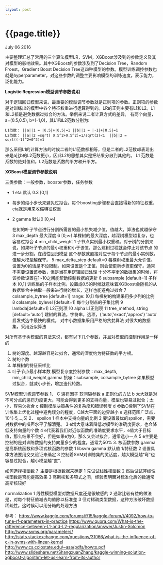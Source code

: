 ```yaml
---
layout: post
---
```


{{page.title}}
=====
<p class="meta">July 06 2016</p>

主要整理汇总了常用的三个算法模型LR，SVM，XGBoost涉及到的参数定义及其对模型的影响效果。其中XGBoost的参数涉及到了Decision Tree，Random Froest，Gradient Boost Decision Tree这四种模型的参数。模型训练调控参数也就是hyperparameter。对这些参数的调整主要影响模型的训练速度，表示能力，泛化能力。

**Logistic Regression模型调节参数说明**

对于逻辑回归模型来说，最重要的模型调节参数就是正则项的参数。正则项的参数是对训练出的模型中各个特征权重进行运算得到的。LR的正则主要有L1和L2。L1和L2都是避免数据过拟合的方法。举例来说二者计算方式的差异，
有两个向量，a=(0.5,0.5), b=(-1,0)，其L1和L2范数分别为:

```
L1范数： ||a||1 = |0.5|+|0.5|=1 ||b||1 = |-1|+|0.5|=1
L2范数： ||a||2 =sqrt( 0.5^2+0.5^2)=1/sqrt(2)<1  ||b||2 = sqrt((-1)^2+0^2)=1
```
那么采用L1的计算方法的时候二者的L1范数都相等，但是二者的L2范数却表现出来是a比b的L2范数更小，因此L2的思想其实是把结果分散到其他的。
L1 范数是系数的绝对值和，L2范数是系数的平方和开平方。

**XGBoost模型调节参数说明**

三类参数：一般参数，booster参数，任务参数

- 1 eta 默认 0.3 [0,1]
- 每步的缩小步长来避免过拟合。每个boosting步骤都会直接得新的特征权重，eta就是用来收缩特征权重
- 2 gamma 默认0   [0,∞]

  在树的叶子节点进行分割所需要的最小损失减少值，值越大，算法也就越保守
3 max_depth  最大深度 6   [0,∞]
单棵树的最大深度，越深树模型越复杂，也容易过拟合
4  min_child_weight 1
子节点实例最小权重和。对于树的分割来说，如果叶子节点的最小权重和小于该值，那么建树过程就会停止对该节点
的进一步分割。在线性回归模型 这个参数就直接对应于每个节点的最小实例数。值越大模型越保守。
5 max_delta_step  default=0
每棵树权重最大允许值。设置为0的话是不设限制。如果设置是个正值，则会使更新步骤更保守。通常不需要设置该参数，但是当在用逻辑回归处理
十分不平衡的数据集的时候，将该参数设置在1~10之间能帮助控制数据的更新
6  subsample [default=1] 子样本 (0,1]
训练集的子样本比例。设置成0.5的时候就意味着XGBoost会随机的从数据集合中抽取一般来进行树的增长，这样也能避免过拟合
7  colsample_bytree [default=1] range: (0,1]
每棵树的构建采用多少列的比例
8  colsample_bylevel [default=1]
每个分割点的子集比例
9 lambda[default=1]
L2正则项
10 alpha L1正则项
11  tree_method, string [default='auto']
建树的算法。字符串，选项，{‘auto’,'exact','approx'}
'auto'  启发式选中最快的模式。
对中小数据集采用严格的贪婪算法
对很大的数据集，采用近似算法

对所有基于树模型的算法来说，都有以下几个参数，并且对模型的控制作用是一样的
1. 树的深度。越深越容易过拟合，通常的深度约为特征数的平方根。
2. 树的个数
3. 单棵树的特征采样比
4. 叶子节点最小样本数
模型复杂度控制参数：max_depth, min_child_weight,gamma
抗噪：subsample, colsample_bytree
如果模型过拟合，就减小步长，增加迭代轮数。

SVM模型训练调节参数
1． C 惩罚因子 软间隔参数
a 正则化的方法
b 太大就是对不可分点的惩罚力度更大，可能会得到更多的支持向量，模型也容易过拟合；太小，容易欠拟合
c 控制模型决策条件的复杂度和错误频度
d 参数C控制了SVM在训练集上优化过程中避免误分的程度，C越大平面的边界越小
e 选择范围广泛点，10^[-5,...,5]
2．  epsilon
1 样本中支持向量的比例
2 要设置最优的spsilon，需要对数据中的噪声水平了解清楚。
3 e增大意味着降低对模型的准确度要求，也会降低支持向量的个数
4 e代表着我们对近似函数的准确度要求水平，e值大于目标值，那么结果不会好，但是如果e为0，那么又会过拟合，通常选小一点
5 e主要是控制的是对训练数据的支持向量多少的程度，通常为50%
3.  核函数参数
gamma是高斯核函数和多项式核函数的参数
1 libsvm gamma 默认值 1/特征数
2 设置具体方法要用交叉验证来确定
3 控制着SVM对训练集的灵活度，越大模型越“弯”也容易过拟合，越小模型越“直”，

如何选择核函数？
主要是根据数据来确定
1 先试试线性核函数
2 然后试试非线性核函数是否能提高效果
3 高斯核和多项式之间，经验表明面对标准化后的数通常高斯核较好

normalization
1 线性模型模型对数据尺度还是很敏感的
2 通常比较有益的做法是，对每个特征值减去均值除以标准差
3 但对稀疏类型数据，这种方法破坏数据稀疏性，这时候可以用分箱的处理方法

参考：
https://www.kaggle.com/forums/f/15/kaggle-forum/t/4092/how-to-tune-rf-parameters-in-practice
https://www.quora.com/What-is-the-difference-between-L1-and-L2-regularization/answer/Justin-Solomon
http://www.svms.org/parameters/ 
http://stats.stackexchange.com/questions/31066/what-is-the-influence-of-c-in-svms-with-linear-kernel 
http://www.cs.colostate.edu/~asa/pdfs/howto.pdf 
http://www.slideshare.net/ShangxuanZhang/kaggle-winning-solution-xgboost-algorithm-let-us-learn-from-its-author 
